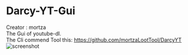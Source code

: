 # Darcy-YT-Gui 
Creator : mortza \
The Gui of youtube-dl. \
The Cli commend Tool this: https://github.com/mortzaLootTool/DarcyYT
![screenshot](https://github.com/mortzaLootTool/Darcy-YT-Gui/blob/main/ScreenShot/DarcyYT-screenShot.png)
